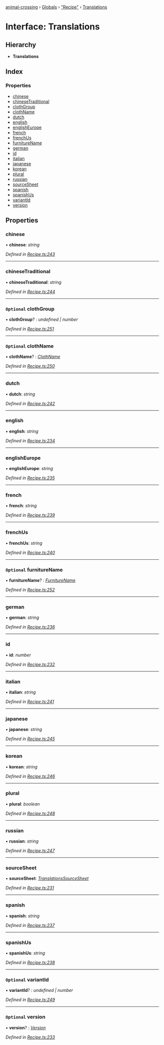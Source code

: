 [animal-crossing](../README.md) › [Globals](../globals.md) › ["Recipe"](../modules/_recipe_.md) › [Translations](_recipe_.translations.md)

# Interface: Translations

## Hierarchy

* **Translations**

## Index

### Properties

* [chinese](_recipe_.translations.md#chinese)
* [chineseTraditional](_recipe_.translations.md#chinesetraditional)
* [clothGroup](_recipe_.translations.md#optional-clothgroup)
* [clothName](_recipe_.translations.md#optional-clothname)
* [dutch](_recipe_.translations.md#dutch)
* [english](_recipe_.translations.md#english)
* [englishEurope](_recipe_.translations.md#englisheurope)
* [french](_recipe_.translations.md#french)
* [frenchUs](_recipe_.translations.md#frenchus)
* [furnitureName](_recipe_.translations.md#optional-furniturename)
* [german](_recipe_.translations.md#german)
* [id](_recipe_.translations.md#id)
* [italian](_recipe_.translations.md#italian)
* [japanese](_recipe_.translations.md#japanese)
* [korean](_recipe_.translations.md#korean)
* [plural](_recipe_.translations.md#plural)
* [russian](_recipe_.translations.md#russian)
* [sourceSheet](_recipe_.translations.md#sourcesheet)
* [spanish](_recipe_.translations.md#spanish)
* [spanishUs](_recipe_.translations.md#spanishus)
* [variantId](_recipe_.translations.md#optional-variantid)
* [version](_recipe_.translations.md#optional-version)

## Properties

###  chinese

• **chinese**: *string*

*Defined in [Recipe.ts:243](https://github.com/Norviah/animal-crossing/blob/2c80bbc/module/types/Recipe.ts#L243)*

___

###  chineseTraditional

• **chineseTraditional**: *string*

*Defined in [Recipe.ts:244](https://github.com/Norviah/animal-crossing/blob/2c80bbc/module/types/Recipe.ts#L244)*

___

### `Optional` clothGroup

• **clothGroup**? : *undefined | number*

*Defined in [Recipe.ts:251](https://github.com/Norviah/animal-crossing/blob/2c80bbc/module/types/Recipe.ts#L251)*

___

### `Optional` clothName

• **clothName**? : *[ClothName](../enums/_recipe_.clothname.md)*

*Defined in [Recipe.ts:250](https://github.com/Norviah/animal-crossing/blob/2c80bbc/module/types/Recipe.ts#L250)*

___

###  dutch

• **dutch**: *string*

*Defined in [Recipe.ts:242](https://github.com/Norviah/animal-crossing/blob/2c80bbc/module/types/Recipe.ts#L242)*

___

###  english

• **english**: *string*

*Defined in [Recipe.ts:234](https://github.com/Norviah/animal-crossing/blob/2c80bbc/module/types/Recipe.ts#L234)*

___

###  englishEurope

• **englishEurope**: *string*

*Defined in [Recipe.ts:235](https://github.com/Norviah/animal-crossing/blob/2c80bbc/module/types/Recipe.ts#L235)*

___

###  french

• **french**: *string*

*Defined in [Recipe.ts:239](https://github.com/Norviah/animal-crossing/blob/2c80bbc/module/types/Recipe.ts#L239)*

___

###  frenchUs

• **frenchUs**: *string*

*Defined in [Recipe.ts:240](https://github.com/Norviah/animal-crossing/blob/2c80bbc/module/types/Recipe.ts#L240)*

___

### `Optional` furnitureName

• **furnitureName**? : *[FurnitureName](../enums/_recipe_.furniturename.md)*

*Defined in [Recipe.ts:252](https://github.com/Norviah/animal-crossing/blob/2c80bbc/module/types/Recipe.ts#L252)*

___

###  german

• **german**: *string*

*Defined in [Recipe.ts:236](https://github.com/Norviah/animal-crossing/blob/2c80bbc/module/types/Recipe.ts#L236)*

___

###  id

• **id**: *number*

*Defined in [Recipe.ts:232](https://github.com/Norviah/animal-crossing/blob/2c80bbc/module/types/Recipe.ts#L232)*

___

###  italian

• **italian**: *string*

*Defined in [Recipe.ts:241](https://github.com/Norviah/animal-crossing/blob/2c80bbc/module/types/Recipe.ts#L241)*

___

###  japanese

• **japanese**: *string*

*Defined in [Recipe.ts:245](https://github.com/Norviah/animal-crossing/blob/2c80bbc/module/types/Recipe.ts#L245)*

___

###  korean

• **korean**: *string*

*Defined in [Recipe.ts:246](https://github.com/Norviah/animal-crossing/blob/2c80bbc/module/types/Recipe.ts#L246)*

___

###  plural

• **plural**: *boolean*

*Defined in [Recipe.ts:248](https://github.com/Norviah/animal-crossing/blob/2c80bbc/module/types/Recipe.ts#L248)*

___

###  russian

• **russian**: *string*

*Defined in [Recipe.ts:247](https://github.com/Norviah/animal-crossing/blob/2c80bbc/module/types/Recipe.ts#L247)*

___

###  sourceSheet

• **sourceSheet**: *[TranslationsSourceSheet](../enums/_recipe_.translationssourcesheet.md)*

*Defined in [Recipe.ts:231](https://github.com/Norviah/animal-crossing/blob/2c80bbc/module/types/Recipe.ts#L231)*

___

###  spanish

• **spanish**: *string*

*Defined in [Recipe.ts:237](https://github.com/Norviah/animal-crossing/blob/2c80bbc/module/types/Recipe.ts#L237)*

___

###  spanishUs

• **spanishUs**: *string*

*Defined in [Recipe.ts:238](https://github.com/Norviah/animal-crossing/blob/2c80bbc/module/types/Recipe.ts#L238)*

___

### `Optional` variantId

• **variantId**? : *undefined | number*

*Defined in [Recipe.ts:249](https://github.com/Norviah/animal-crossing/blob/2c80bbc/module/types/Recipe.ts#L249)*

___

### `Optional` version

• **version**? : *[Version](../enums/_recipe_.version.md)*

*Defined in [Recipe.ts:233](https://github.com/Norviah/animal-crossing/blob/2c80bbc/module/types/Recipe.ts#L233)*
